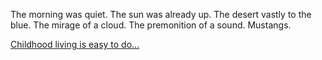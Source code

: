 The morning was quiet. The sun was already up.
The desert vastly to the blue.
The mirage of a cloud. The premonition of a sound.
Mustangs.

[Childhood living is easy to do...](https://www.youtube.com/watch?v=SQTHB4jM-KQ)
